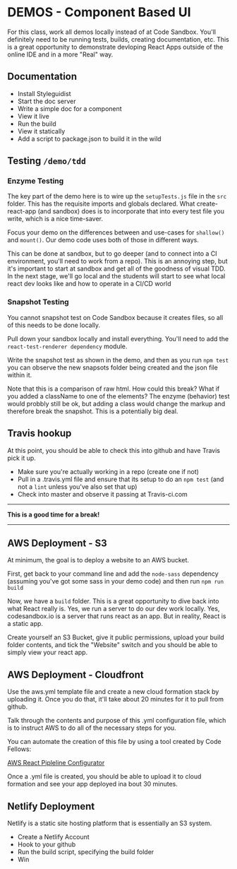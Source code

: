 # DEMOS - Component Based UI

For this class, work all demos locally instead of at Code Sandbox. You'll definitely need to be running tests, builds, creating documentation, etc.  This is a great opportunity to demonstrate devloping React Apps outside of the online IDE and in a more "Real" way.

## Documentation

* Install Styleguidist
* Start the doc server
* Write a simple doc for a component
* View it live
* Run the build
* View it statically
* Add a script to package.json to build it in the wild


## Testing `/demo/tdd`

### Enzyme Testing

The key part of the demo here is to wire up the `setupTests.js` file in the `src` folder.  This has the requisite imports and globals declared. What create-react-app (and sandbox) does is to incorporate that into every test file you write, which is a nice time-saver.

Focus your demo on the differences between and use-cases for `shallow()` and `mount()`. Our demo code uses both of those in different ways.

This can be done at sandbox, but to go deeper (and to connect into a CI environment, you'll need to work from a repo).  This is an annoying step, but it's important to start at sandbox and get all of the goodness of visual TDD.  In the next stage, we'll go local and the students will start to see what local react dev looks like and how to operate in a CI/CD world

### Snapshot Testing

You cannot snapshot test on Code Sandbox because it creates files, so all of this needs to be done locally.

Pull down your sandbox locally and install everything. You'll need to add the `react-test-renderer dependency`  module.

Write the snapshot test as shown in the demo, and then as you run `npm test` you can observe the new snapsots folder being created and the json file within it.

Note that this is a comparison of raw html.  How could this break? What if you added a className to one of the elements? The enzyme (behavior) test would probbly still be ok, but adding a class would change the markup and therefore break the snapshot. This is a potentially big deal.

## Travis hookup
At this point, you should be able to check this into github and have Travis pick it up. 

* Make sure you're actually working in a repo (create one if not)
* Pull in a .travis.yml file and ensure that its setup to do an `npm test` (and not a `lint` unless you've also set that up)
* Check into master and observe it passing at Travis-ci.com

---

**This is a good time for a break!**

---



## AWS Deployment - S3

At minimum, the goal is to deploy a website to an AWS bucket.

First, get back to your command line and add the `node-sass` dependency (assuming you've got some sass in your demo code) and then run `npm run build`

Now, we have a `build` folder. This is a great opportunity to dive back into what React really is. Yes, we run a server to do our dev work locally.  Yes, codesandbox.io is a server that runs react as an app. But in reality, React is a static app.

Create yourself an S3 Bucket, give it public permissions, upload your build folder contents, and tick the "Website" switch and you should be able to simply view your react app.

## AWS Deployment - Cloudfront

Use the aws.yml template file and create a new cloud formation stack by uploading it. Once you do that, it'll take about 20 minutes for it to pull from github.

Talk through the contents and purpose of this .yml configuration file, which is to instruct AWS to do all of the necessary steps for you.

You can automate the creation of this file by using a tool created by Code Fellows:

[AWS React Pipleline Configurator](https://www.npmjs.com/package/@johnfellows/aws-tools)

Once a .yml file is created, you should be able to upload it to cloud formation and see your app deployed ina bout 30 minutes.

## Netlify Deployment

Netlify is a static site hosting platform that is essentially an S3 system.

* Create a Netlify Account
* Hook to your github
* Run the build script, specifying the build folder
* Win


